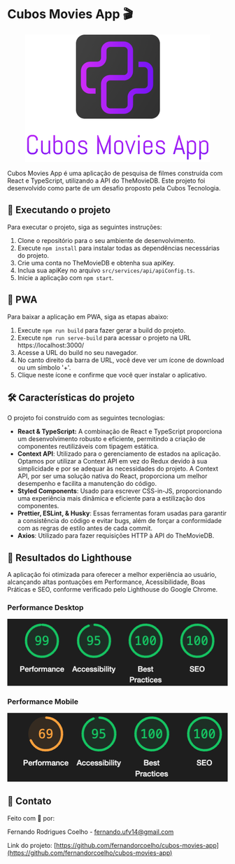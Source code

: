 # Cubos Movies App 🎬

<p align="center">
  <img src="public/images/github/branding.png" alt="Logo">
</p>

Cubos Movies App é uma aplicação de pesquisa de filmes construída com React e TypeScript, utilizando a API do TheMovieDB. Este projeto foi desenvolvido como parte de um desafio proposto pela Cubos Tecnologia.

## 🚀 Executando o projeto

Para executar o projeto, siga as seguintes instruções:

1. Clone o repositório para o seu ambiente de desenvolvimento.
2. Execute `npm install` para instalar todas as dependências necessárias do projeto.
3. Crie uma conta no TheMovieDB e obtenha sua apiKey.
4. Inclua sua apiKey no arquivo `src/services/api/apiConfig.ts`.
5. Inicie a aplicação com `npm start`.

## 📲 PWA

Para baixar a aplicação em PWA, siga as etapas abaixo:

1. Execute `npm run build` para fazer gerar a build do projeto.
2. Execute `npm run serve-build` para acessar o projeto na URL https://localhost:3000/
3. Acesse a URL do build no seu navegador.
4. No canto direito da barra de URL, você deve ver um ícone de download ou um símbolo '+'.
5. Clique neste ícone e confirme que você quer instalar o aplicativo.

## 🛠 Características do projeto

O projeto foi construído com as seguintes tecnologias:

- **React & TypeScript:** A combinação de React e TypeScript proporciona um desenvolvimento robusto e eficiente, permitindo a criação de componentes reutilizáveis com tipagem estática.
- **Context API**: Utilizado para o gerenciamento de estados na aplicação. Optamos por utilizar a Context API em vez do Redux devido à sua simplicidade e por se adequar às necessidades do projeto. A Context API, por ser uma solução nativa do React, proporciona um melhor desempenho e facilita a manutenção do código.
- **Styled Components**: Usado para escrever CSS-in-JS, proporcionando uma experiência mais dinâmica e eficiente para a estilização dos componentes.
- **Prettier, ESLint, & Husky**: Essas ferramentas foram usadas para garantir a consistência do código e evitar bugs, além de forçar a conformidade com as regras de estilo antes de cada commit.
- **Axios**: Utilizado para fazer requisições HTTP à API do TheMovieDB.

## 🌟 Resultados do Lighthouse

A aplicação foi otimizada para oferecer a melhor experiência ao usuário, alcançando altas pontuações em Performance, Acessibilidade, Boas Práticas e SEO, conforme verificado pelo Lighthouse do Google Chrome.

### Performance Desktop
<p align="center">
  <img src="public/images/github/lighthouse-desktop.png" alt="Lighthouse Desktop Results">
</p>

### Performance Mobile
<p align="center">
  <img src="public/images/github/lighthouse-mobile.png" alt="Lighthouse Mobile Results">
</p>

## 📧 Contato

Feito com 💜 por:

Fernando Rodrigues Coelho - fernando.ufv14@gmail.com

Link do projeto: [https://github.com/fernandorcoelho/cubos-movies-app](https://github.com/fernandorcoelho/cubos-movies-app)


